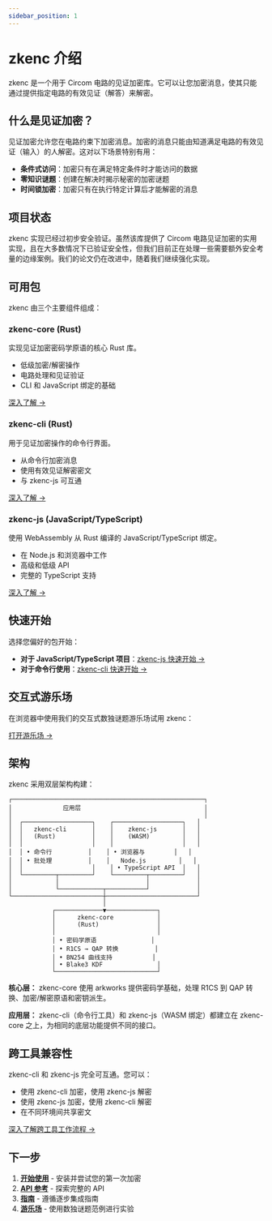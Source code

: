 ```yaml
---
sidebar_position: 1
---
```


# zkenc 介绍

zkenc 是一个用于 Circom 电路的见证加密库。它可以让您加密消息，使其只能通过提供指定电路的有效见证（解答）来解密。

## 什么是见证加密？

见证加密允许您在电路约束下加密消息。加密的消息只能由知道满足电路的有效见证（输入）的人解密。这对以下场景特别有用：

- **条件式访问**：加密只有在满足特定条件时才能访问的数据
- **零知识谜题**：创建在解决时揭示秘密的加密谜题
- **时间锁加密**：加密只有在执行特定计算后才能解密的消息

## 项目状态

zkenc 实现已经过初步安全验证。虽然该库提供了 Circom 电路见证加密的实用实现，且在大多数情况下已验证安全性，但我们目前正在处理一些需要额外安全考量的边缘案例。我们的论文仍在改进中，随着我们继续强化实现。

## 可用包

zkenc 由三个主要组件组成：

### zkenc-core (Rust)

实现见证加密密码学原语的核心 Rust 库。

- 低级加密/解密操作
- 电路处理和见证验证
- CLI 和 JavaScript 绑定的基础

[深入了解 →](/docs/api/zkenc-core)

### zkenc-cli (Rust)

用于见证加密操作的命令行界面。

- 从命令行加密消息
- 使用有效见证解密密文
- 与 zkenc-js 可互通

[深入了解 →](/docs/api/zkenc-cli)

### zkenc-js (JavaScript/TypeScript)

使用 WebAssembly 从 Rust 编译的 JavaScript/TypeScript 绑定。

- 在 Node.js 和浏览器中工作
- 高级和低级 API
- 完整的 TypeScript 支持

[深入了解 →](/docs/api/zkenc-js)

## 快速开始

选择您偏好的包开始：

- **对于 JavaScript/TypeScript 项目**：[zkenc-js 快速开始 →](/docs/getting-started/zkenc-js)
- **对于命令行使用**：[zkenc-cli 快速开始 →](/docs/getting-started/zkenc-cli)

## 交互式游乐场

在浏览器中使用我们的交互式数独谜题游乐场试用 zkenc：

[打开游乐场 →](/playground)

## 架构

zkenc 采用双层架构构建：

```
┌─────────────────────────────────────────────────────┐
│              应用层                                  │
│                                                     │
│  ┌───────────────────┐    ┌───────────────────┐   │
│  │   zkenc-cli       │    │    zkenc-js       │   │
│  │   (Rust)          │    │    (WASM)         │   │
│  │                   │    │                   │   │
│  │ • 命令行          │    │ • 浏览器与        │   │
│  │ • 批处理          │    │   Node.js         │   │
│  │                   │    │ • TypeScript API  │   │
│  └─────────┬─────────┘    └─────────┬─────────┘   │
│            │                        │             │
│            └────────────┬───────────┘             │
└─────────────────────────┼─────────────────────────┘
                          │
            ┌─────────────▼──────────────┐
            │      zkenc-core            │
            │      (Rust)                │
            │                            │
            │ • 密码学原语               │
            │ • R1CS → QAP 转换          │
            │ • BN254 曲线支持           │
            │ • Blake3 KDF               │
            └────────────────────────────┘
```

**核心层：** zkenc-core 使用 arkworks 提供密码学基础，处理 R1CS 到 QAP 转换、加密/解密原语和密钥派生。

**应用层：** zkenc-cli（命令行工具）和 zkenc-js（WASM 绑定）都建立在 zkenc-core 之上，为相同的底层功能提供不同的接口。

## 跨工具兼容性

zkenc-cli 和 zkenc-js 完全可互通。您可以：

- 使用 zkenc-cli 加密，使用 zkenc-js 解密
- 使用 zkenc-js 加密，使用 zkenc-cli 解密
- 在不同环境间共享密文

[深入了解跨工具工作流程 →](/docs/guides/cross-tool-workflow)

## 下一步

1. **[开始使用](/docs/getting-started/zkenc-js)** - 安装并尝试您的第一次加密
2. **[API 参考](/docs/api/zkenc-js)** - 探索完整的 API
3. **[指南](/docs/guides/intro)** - 遵循逐步集成指南
4. **[游乐场](/playground)** - 使用数独谜题范例进行实验
